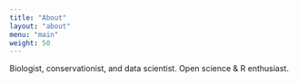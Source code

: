 ```yaml
---
title: "About"
layout: "about"
menu: "main"
weight: 50
---
```


Biologist, conservationist, and data scientist. Open science & R enthusiast.